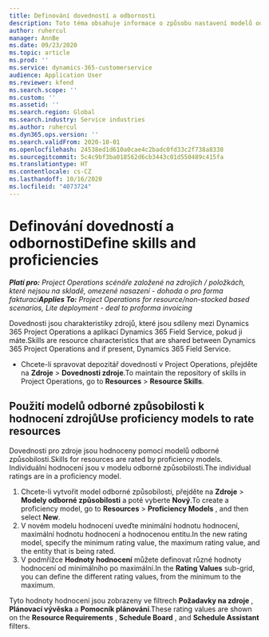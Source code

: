 ```yaml
---
title: Definování dovedností a odbornosti
description: Toto téma obsahuje informace o způsobu nastavení modelů odborné způsobilosti pro ocenění zdrojů.
author: ruhercul
manager: AnnBe
ms.date: 09/23/2020
ms.topic: article
ms.prod: ''
ms.service: dynamics-365-customerservice
audience: Application User
ms.reviewer: kfend
ms.search.scope: ''
ms.custom: ''
ms.assetid: ''
ms.search.region: Global
ms.search.industry: Service industries
ms.author: ruhercul
ms.dyn365.ops.version: ''
ms.search.validFrom: 2020-10-01
ms.openlocfilehash: 24538ed1d610a0cae4c2badc0fd33c2f738a8338
ms.sourcegitcommit: 5c4c9bf3ba018562d6cb3443c01d550489c415fa
ms.translationtype: HT
ms.contentlocale: cs-CZ
ms.lasthandoff: 10/16/2020
ms.locfileid: "4073724"
---
```

# <a name="define-skills-and-proficiencies"></a><span data-ttu-id="f4a4d-103">Definování dovedností a odbornosti</span><span class="sxs-lookup"><span data-stu-id="f4a4d-103">Define skills and proficiencies</span></span>

<span data-ttu-id="f4a4d-104">_**Platí pro:** Project Operations scénáře založené na zdrojích / položkách, které nejsou na skladě, omezené nasazení - dohoda o pro forma fakturaci_</span><span class="sxs-lookup"><span data-stu-id="f4a4d-104">_**Applies To:** Project Operations for resource/non-stocked based scenarios, Lite deployment - deal to proforma invoicing_</span></span>

<span data-ttu-id="f4a4d-105">Dovednosti jsou charakteristiky zdrojů, které jsou sdíleny mezi Dynamics 365 Project Operations a aplikací Dynamics 365 Field Service, pokud ji máte.</span><span class="sxs-lookup"><span data-stu-id="f4a4d-105">Skills are resource characteristics that are shared between Dynamics 365 Project Operations and if present, Dynamics 365 Field Service.</span></span> 

- <span data-ttu-id="f4a4d-106">Chcete-li spravovat depozitář dovedností v Project Operations, přejděte na **Zdroje** \> **Dovednosti zdroje**.</span><span class="sxs-lookup"><span data-stu-id="f4a4d-106">To maintain the repository of skills in Project Operations, go to **Resources** \> **Resource Skills**.</span></span> 

## <a name="use-proficiency-models-to-rate-resources"></a><span data-ttu-id="f4a4d-107">Použití modelů odborné způsobilosti k hodnocení zdrojů</span><span class="sxs-lookup"><span data-stu-id="f4a4d-107">Use proficiency models to rate resources</span></span>

<span data-ttu-id="f4a4d-108">Dovednosti pro zdroje jsou hodnoceny pomocí modelů odborné způsobilosti.</span><span class="sxs-lookup"><span data-stu-id="f4a4d-108">Skills for resources are rated by proficiency models.</span></span> <span data-ttu-id="f4a4d-109">Individuální hodnocení jsou v modelu odborné způsobilosti.</span><span class="sxs-lookup"><span data-stu-id="f4a4d-109">The individual ratings are in a proficiency model.</span></span> 

1. <span data-ttu-id="f4a4d-110">Chcete-li vytvořit model odborné způsobilosti, přejděte na **Zdroje** \> **Modely odborné způsobilosti** a poté vyberte **Nový**.</span><span class="sxs-lookup"><span data-stu-id="f4a4d-110">To create a proficiency model, go to **Resources** \> **Proficiency Models** , and then select **New**.</span></span>
2. <span data-ttu-id="f4a4d-111">V novém modelu hodnocení uveďte minimální hodnotu hodnocení, maximální hodnotu hodnocení a hodnocenou entitu.</span><span class="sxs-lookup"><span data-stu-id="f4a4d-111">In the new rating model, specify the minimum rating value, the maximum rating value, and the entity that is being rated.</span></span>
3. <span data-ttu-id="f4a4d-112">V podmřížce **Hodnoty hodnocení** můžete definovat různé hodnoty hodnocení od minimálního po maximální.</span><span class="sxs-lookup"><span data-stu-id="f4a4d-112">In the **Rating Values** sub-grid, you can define the different rating values, from the minimum to the maximum.</span></span>


<span data-ttu-id="f4a4d-113">Tyto hodnoty hodnocení jsou zobrazeny ve filtrech **Požadavky na zdroje** , **Plánovací vývěska** a **Pomocník plánování**.</span><span class="sxs-lookup"><span data-stu-id="f4a4d-113">These rating values are shown on the **Resource Requirements** , **Schedule Board** , and **Schedule Assistant** filters.</span></span>

